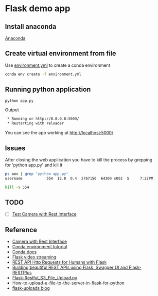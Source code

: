 # Flask demo app

## Install anaconda

[Anaconda](https://www.continuum.io/downloads)

## Create virtual environment from file

Use [environment.yml](environment.yml) to create a conda environment

```zsh
conda env create -f environment.yml
```

## Running python application

```zsh
python app.py
```

Output

```zsh
 * Running on http://0.0.0.0:5000/
 * Restarting with reloader
```

You can see the app working at [http://localhost:5000/](http://localhost:5000/)

## Issues

After closing the web application you have to kill the process by grepping for 'python app.py' and kill it

```zsh
ps aux | grep "python app.py"
username           554  12.0  0.4  2767156  64300 s002  S     7:22PM   1:26.78 /Users/username/miniconda3/envs/opencv/bin/python app.py

kill -9 554
```

## TODO

- [ ] [Test Camera with Rest Interface](http://blog.cudmore.io/post/2015/12/06/camera-with-a-rest-interface/)

## Reference

- [Camera with Rest Interface](http://blog.cudmore.io/post/2015/12/06/camera-with-a-rest-interface/)
- [Conda environment tutorial](http://www.naren.me/2017-02-28-Using-Anaconda-for-creating-virtual-environment/)
- [Conda docs](https://conda.io/docs/using/envs.html)
- [Flask video streaming](https://github.com/miguelgrinberg/flask-video-streaming)
- [REST API Http Requests for Humans with Flask](http://www.bogotobogo.com/python/python-REST-API-Http-Requests-for-Humans-with-Flask.php)
- [Building beautiful REST APIs using Flask, Swagger UI and Flask-RESTPlus](http://michal.karzynski.pl/blog/2016/06/19/building-beautiful-restful-apis-using-flask-swagger-ui-flask-restplus/)
- [Flask-Restful_S3_File_Upload.py](https://gist.github.com/RishabhVerma/7228939)
- [How-to-upload-a-file-to-the-server-in-flask-for-python](http://code.runnable.com/UiPcaBXaxGNYAAAL/how-to-upload-a-file-to-the-server-in-flask-for-python)
- [flask-uploads blog](http://www.patricksoftwareblog.com/tag/flask-uploads/)
